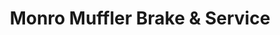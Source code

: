 ---
title: "Monro Muffler Brake & Service"
url: /avon-lake/monro-muffler-brake-and-service/
shop: car repair
---